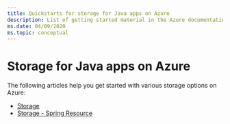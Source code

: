 ```yaml
---
title: Quickstarts for storage for Java apps on Azure
description: List of getting started material in the Azure documentation for storage for Java apps.
ms.date: 04/09/2020
ms.topic: conceptual
---
```


# Storage for Java apps on Azure

The following articles help you get started with various storage options on Azure:

- [Storage](/azure/storage/blobs/storage-quickstart-blobs-java)
- [Storage - Spring Resource](/azure/developer/java/spring-framework/configure-spring-boot-starter-java-app-with-azure-storage)
